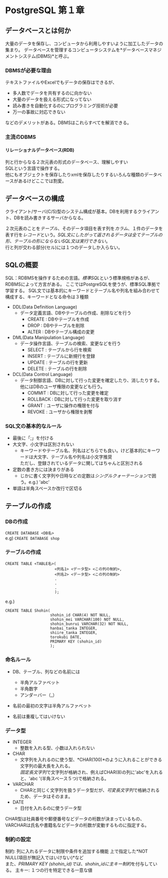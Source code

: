 # PostgreSQL 第１章

## データベースとは何か

大量のデータを保存し、コンピュータから利用しやすいように加工したデータの集まり。
データベースを管理するコンピュータシステムを*データベースマネジメントシステム(DBMS)*と呼ぶ。  

### DBMSが必要な理由
テキストファイルやExcelでもデータの保存はできるが、  
- 多人数でデータを共有するのに向かない  
- 大量のデータを扱える形式になってない  
- 読み書きを自動化するのにプログラミング技術が必要  
- 万一の事故に対応できない  

などのデメリットがある。DBMSはこれらすべてを解消できる。

### 主流のDBMS

#### リレーショナルデータベース(RDB)
列と行からなる２次元表の形式のデータベース、理解しやすい  
SQLという言語で操作する。  
他にもオブジェクトを保存したりxmlを保存したりするいろんな種類のデータベースがあるけどここでは割愛。  

## データベースの構成

クライアント/サーバ(C/S)型のシステム構成が基本。DBを利用するクライアント、DBを読み書きするサーバからなる。

２次元表のことを*テーブル*、そのデータ項目を表す列を*カラム*、１件のデータを表す行を*レコード*という。*SQL文にしたがって返されるデータは全てテーブルの形、テーブルの形にならないSQL文は実行できない*。  
行と列が交わる部分(セル)には１つのデータしか入らない。  

## SQLの概要

SQL：RDBMSを操作するための言語。*標準SQL*という標準規格があるが、RDBMSによって方言がある。
ここではPostgreSQLを使うが、標準SQL準拠で学習する。
SQL文では基本的にキーワードとテーブル名や列名を組み合わせて構成する、キーワードとなる命令は３種類  

- DDL(Data Definition Language)
  - データ定義言語、DBやテーブルの作成、削除などを行う
    - CREATE : DBやテーブルを作成
    - DROP : DBやテーブルを削除
    - ALTER : DBやテーブル構成の変更
- DML(Data Manipulation Language)
  - データ操作言語、テーブルの検索、変更などを行う
    - SELECT : テーブルから行を検索
    - INSERT : テーブルに新規行を登録
    - UPDATE : テーブルの行を更新
    - DELETE : テーブルの行を削除
- DCL(Data Control Language)
  - データ制御言語、DBに対して行った変更を確定したり、消したりする。他にはDBのユーザ権限の変更なども行う。  
    - COMMIT : DBに対して行った変更を確定
    - ROLLBACK : DBに対して行った変更を取り消す  
    - GRANT : ユーザに操作の権限を付与
    - REVOKE : ユーザから権限を剥奪

### SQL文の基本的なルール

- 最後に「;」を付ける
- 大文字、小文字は区別されない
  - キーワードやテーブル名、列名はどちらでも良い。けど基本的にキーワードは大文字、テーブル名や列名は小文字推奨  
    ただし、登録されているデータに関してはちゃんと区別される  
- 定数の書き方には決まりがある
  - じかに書く文字列や日時などの定数は*シングルクォーテーション*で囲う。e.g.) 'abc'  
- 単語は半角スペースか改行で区切る  

## テーブルの作成

### DBの作成
```CREATE DATABASE <DB名>```  
e.g)  ```CREATE DATABASE shop``` 

### テーブルの作成
~~~
CREATE TABLE <TABLE名>(
                      <列名1> <データ型> <この列の制約>,
                      <列名2> <データ型> <この列の制約>
                      .
                      .
                      .
                      );
~~~  

e.g.)  
~~~
CREATE TABLE Shohin(
                    shohin_id CHAR(4) NOT NULL,
                    shohin_mei VARCHAR(100) NOT NULL,
                    shohin_bunrui VARCHAR(32) NOT NULL,
                    hanbai_tanka INTEGER,
                    shiire_tanka INTEGER,
                    torokubi DATE,
                    PRIMARY KEY (shohin_id)
                    );
~~~

### 命名ルール

- DB、テーブル、列などの名前には
  - 半角アルファベット
  - 半角数字
  - アンダーバー（_）

- 名前の最初の文字は半角アルファベット
- 名前は重複してはいけない

### データ型

- INTEGER
  - 整数を入れる型、小数は入れられない
- CHAR
  - 文字列を入れるのに使う型、*CHAR(100)*のように入れることができる文字列の最大長を入れる。  
  *固定長文字列*で文字列が格納され、例えばCHAR(8)の列に'abc'を入れると、'abc     '(半角スペース５つ)で格納される。  
- VARCHAR
  - CHARと同じく文字列を扱うデータ型だが、*可変長文字列*で格納されるため、データはそのまま。
- DATE
  - 日付を入れるのに使うデータ型

CHAR型は社員番号や郵便番号などデータの桁数が決まっているもの、VARCHARは氏名や書籍名などデータの桁数が変動するものに指定する。  

### 制約の設定

制約: 列に入れるデータに制限や条件を追加する機能
上で指定した*NOT NULL(項目が無記入ではいけない)*など  
また、*PRIMARY KEY (shohin_id)*では、shohin_idに*主キー制約*を付与している。
主キー: １つの行を特定できる一意な値  





